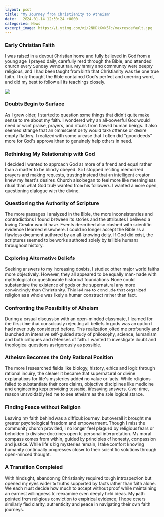 ```yaml
---
layout: post
title: "My Journey from Christianity to Atheism"
date:   2024-01-14 12:50:24 +0000
categories: News
excerpt_image: https://i.ytimg.com/vi/2NHDkXvk5Tc/maxresdefault.jpg
---
```

### Early Christian Faith
I was raised in a devout Christian home and fully believed in God from a young age. I prayed daily, carefully read through the Bible, and attended church every Sunday without fail. My family and community were deeply religious, and I had been taught from birth that Christianity was the one true faith. I truly thought the Bible contained God's perfect and unerring word, and did my best to follow all its teachings closely.  


![](https://i.ytimg.com/vi/2NHDkXvk5Tc/maxresdefault.jpg)
### Doubts Begin to Surface
As I grew older, I started to question some things that didn't quite make sense to me about my faith. I wondered why an all-powerful God would need or want praise, prayers, and rituals from flawed human beings. It also seemed strange that an omniscient deity would take offense or desire empty flattery. I realized with some unease that I often did "good deeds" more for God's approval than to genuinely help others in need. 

### Rethinking My Relationship with God
I decided I wanted to approach God as more of a friend and equal rather than a master to be blindly obeyed. So I stopped reciting memorized prayers and making requests, trusting instead that an intelligent creator knew my heart's desires. Church also began to feel more like meaningless ritual than what God truly wanted from his followers. I wanted a more open, questioning dialogue with the divine.

### Questioning the Authority of Scripture   
The more passages I analyzed in the Bible, the more inconsistencies and contradictions I found between its stories and the attributes I believed a loving Creator would have. Events described also clashed with scientific evidence I learned elsewhere. I could no longer accept the Bible as a flawless document authored by an all-knowing deity. If God did exist, the scriptures seemed to be works authored solely by fallible humans throughout history.

### Exploring Alternative Beliefs   
Seeking answers to my increasing doubts, I studied other major world faiths more objectively. However, they all appeared to be equally man-made with mythological or questionable historical foundations. None could substantiate the existence of gods or the supernatural any more convincingly than Christianity. This led me to conclude that organized religion as a whole was likely a human construct rather than fact.

### Confronting the Possibility of Atheism
During a casual discussion with an open-minded classmate, I learned for the first time that consciously rejecting all beliefs in gods was an option I had never truly considered before. This realization jolted me profoundly and launched an intensive self-guided study of philosophy, science, humanism and both critiques and defenses of faith. I wanted to investigate doubt and theological questions as rigorously as possible.

### Atheism Becomes the Only Rational Position
The more I researched fields like biology, history, ethics and logic through rational inquiry, the clearer it became that supernatural or divine explanations for life's mysteries added no value or facts. While religions failed to substantiate their core claims, objective disciplines like medicine and engineering kept providing testable, lifesaving answers. Over time, reason unavoidably led me to see atheism as the sole logical stance.

### Finding Peace without Religion
Leaving my faith behind was a difficult journey, but overall it brought me greater psychological freedom and empowerment. Though I miss the community church provided, I no longer feel plagued by religious fears or beholden to divisive doctrines open to personal interpretation. My moral compass comes from within, guided by principles of honesty, compassion and justice. While life's big mysteries remain, I take comfort knowing humanity continually progresses closer to their scientific solutions through open-minded thought.

### A Transition Completed
With hindsight, abandoning Christianity required tough introspection but opened my eyes wider to truths supported by facts rather than faith alone. We each must decide how much to accept without proof while maintaining an earnest willingness to reexamine even deeply held ideas. My path pointed from religious conviction to empirical evidence; I hope others similarly find clarity, authenticity and peace in navigating their own faith journeys.